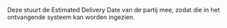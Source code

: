 Deze stuurt de Estimated Delivery Date van de partij mee, zodat die in het ontvangende systeem kan worden ingezien.